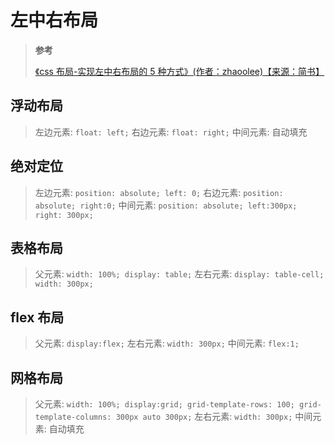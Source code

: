 # 左中右布局

> **参考**
>
> [《css 布局-实现左中右布局的 5 种方式》(作者：zhaoolee)【来源：简书】](https://www.jianshu.com/p/7198647cddd9)

## 浮动布局

> 左边元素: `float: left;`
> 右边元素: `float: right;`
> 中间元素: 自动填充

## 绝对定位

> 左边元素: `position: absolute; left: 0;`
> 右边元素: `position: absolute; right:0;`
> 中间元素: `position: absolute; left:300px; right: 300px;`

## 表格布局

> 父元素: `width: 100%; display: table;`
> 左右元素: `display: table-cell; width: 300px;`

## flex 布局

> 父元素: `display:flex;`
> 左右元素: `width: 300px;`
> 中间元素: `flex:1;`

## 网格布局

> 父元素: `width: 100%; display:grid; grid-template-rows: 100; grid-template-columns: 300px auto 300px;`
> 左右元素: `width: 300px;`
> 中间元素: 自动填充
